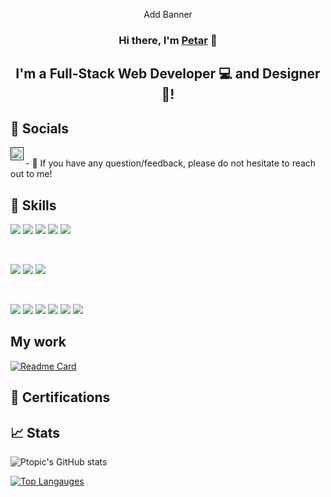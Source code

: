 <p align="center">
Add Banner
</p>

<h3 align="center">
Hi there, I'm <a href="https://www.petartopic.dev/" target="_blank" rel="noreferrer">Petar</a> 👋
</h3>

<h2 align="center">
I'm a Full-Stack Web Developer 💻 and Designer 🎨!
</h2> 

## 🤝 Socials 
<a href=""><img align="left" src="https://user-images.githubusercontent.com/45322112/181111378-3feed16f-018c-4a78-9e1a-0085dc97c251.png" width="21px"></img></a>


</br>
- 💬 If you have any question/feedback, please do not hesitate to reach out to me!

## 💼 Skills

![](https://img.shields.io/badge/Code-React-informational?style=flat&logo=react&color=61DAFB)
![](https://img.shields.io/badge/Code-Redux-informational?style=flat&logo=Redux&color=764ABC)
![](https://img.shields.io/badge/Code-JavaScript-informational?style=flat&logo=JavaScript&color=F7DF1E)
![](https://img.shields.io/badge/Code-HTML5-informational?style=flat&logo=HTML5&color=E34F26)
![](https://img.shields.io/badge/Code-PostgreSQL-informational?style=flat&logo=PostgreSQL&color=336791)

</br>

![](https://img.shields.io/badge/Style-Bootstrap-informational?style=flat&logo=Bootstrap&color=7952B3)
![](https://img.shields.io/badge/Style-CSS3-informational?style=flat&logo=CSS3&color=1572B6)
![](https://img.shields.io/badge/Style-styled--components-informational?style=flat&logo=styled-components&color=DB7093)


</br>

![](https://img.shields.io/badge/Tools-Figma-informational?style=flat&logo=Figma&color=F24E1E)
![](https://img.shields.io/badge/Tools-NPM-informational?style=flat&logo=NPM&color=CB3837)
![](https://img.shields.io/badge/Tools-Heroku-informational?style=flat&logo=Heroku&color=430098)
![](https://img.shields.io/badge/Tools-Netlify-informational?style=flat&logo=netlify&color=00C7B7)
![](https://img.shields.io/badge/Tools-Git-informational?style=flat&logo=Git&color=F05032)
![](https://img.shields.io/badge/Tools-GitHub-informational?style=flat&logo=GitHub&color=181717)

## My work
[![Readme Card](https://github-readme-stats.vercel.app/api/pin/?username=Ptopic&repo=Cjenik-app&theme=aura_dark)](https://github.com/Ptopic/Cjenik-app)

## 📜 Certifications 

## 📈 Stats 

![Ptopic's GitHub stats](https://github-readme-stats.vercel.app/api?username=Ptopic&border_color=red&theme=aura_dark&show_icons=true)

[![Top Langauges](https://github-readme-stats.vercel.app/api/top-langs/?username=Ptopic&layout=compact&border_color=red&theme=aura_dark)](https://github.com/Ptopic)
